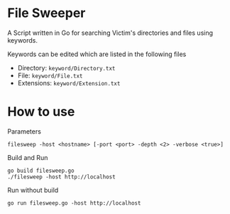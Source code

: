 # File Sweeper

A Script written in Go for searching Victim's directories and files using keywords.

Keywords can be edited which are listed in the following files
- Directory: `keyword/Directory.txt`
- File: `keyword/File.txt`
- Extensions: `keyword/Extension.txt`

# How to use

Parameters
```console
filesweep -host <hostname> [-port <port> -depth <2> -verbose <true>]
```
Build and Run
```console
go build filesweep.go
./filesweep -host http://localhost
```
Run without build
```console
go run filesweep.go -host http://localhost
```